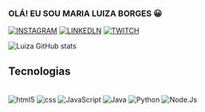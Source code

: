 ### OLÁ! EU SOU MARIA LUIZA BORGES 😀

[![INSTAGRAM](https://img.shields.io/badge/Instagram-E4405F?style=for-the-badge&logo=instagram&logoColor=white)](https://www.instagram.com/lu.borges_/)
[![LINKEDLN](https://img.shields.io/badge/LinkedIn-0077B5?style=for-the-badge&logo=linkedin&logoColor=white)](https://www.linkedin.com/in/maria-luiza-borges-b561602b6/)
[![TWITCH](https://img.shields.io/badge/Pinterest-%23E60023.svg?&style=for-the-badge&logo=Pinterest&logoColor=white)](https://br.pinterest.com/luluborgescordeiro/)


![Luiza GitHub stats](https://github-readme-stats.vercel.app/api?username=LuizaBorges23&show_icons=true&theme=dracula)

## Tecnologias 
<div style="display: inline_block"><br/>
  <img align="center" alt="html5" src="https://img.shields.io/badge/HTML5-E34F26?style=for-the-badge&logo=html5&logoColor=white" />
  <img align="center" alt="css" src="https://img.shields.io/badge/CSS-239120?&style=for-the-badge&logo=css3&logoColor=white" />
  <img align="center" alt="JavaScript" src="https://img.shields.io/badge/JavaScript-F7DF1E?style=for-the-badge&logo=javascript&logoColor=black" />
  <img align="center" alt="Java" src="https://img.shields.io/badge/Java-ED8B00?style=for-the-badge&logo=openjdk&logoColor=white" />
  <img align="center" alt="Python" src="https://img.shields.io/badge/Python-14354C?style=for-the-badge&logo=python&logoColor=white" />
  <img align="center" alt="Node.Js" src="https://img.shields.io/badge/Node.js-43853D?style=for-the-badge&logo=node.js&logoColor=white" />
</div><br/>
